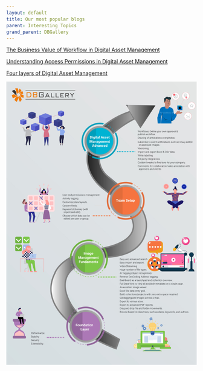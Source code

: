 ```yaml
---
layout: default
title: Our most popular blogs
parent: Interesting Topics
grand_parent: DBGallery
---
```


<a href="https://dbgallery.com/workflow_value" target="_blank">The Business Value of Workflow in Digital Asset Management</a>

<a href="https://dbgallery.com/understanding-access-permissions" target="_blank">Understanding Access Permissions in Digital Asset Management</a>

<a href="https://dbgallery.com/dbgallery-in-4-layers" target="_blank">Four layers of Digital Asset Management</a>

![Four Layers of Digital Asset Management](/assets/fourlayersinfographic.jpg)
